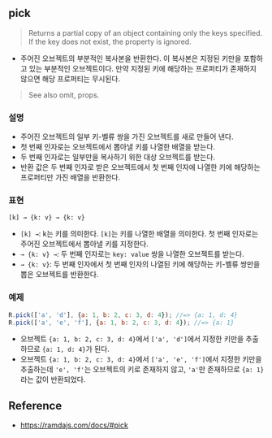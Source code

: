 ## pick
> Returns a partial copy of an object containing only the keys specified. If the key does not exist, the property is ignored.
- 주어진 오브젝트의 부분적인 복사본을 반환한다. 이 복사본은 지정된 키만을 포함하고 있는 부분적인 오브젝트이다. 만약 지정된 키에 해당하는 프로퍼티가 존재하지 않으면 해당 프로퍼티는 무시된다.

> See also omit, props.

### 설명
- 주어진 오브젝트의 일부 키-벨류 쌍을 가진 오브젝트를 새로 만들어 낸다.
- 첫 번째 인자로는 오브젝트에서 뽑아낼 키를 나열한 배열을 받는다.
- 두 번째 인자로는 일부만을 복사하기 위한 대상 오브젝트를 받는다.
- 반환 값은 두 번째 인자로 받은 오브젝트에서 첫 번째 인자에 나열한 키에 해당하는 프로퍼티만 가진 배열을 반환한다.

### 표현
```
[k] → {k: v} → {k: v}
```
- `[k] →`: k는 키를 의미한다. `[k]`는 키를 나열한 배열을 의미한다. 첫 번째 인자로는 주어진 오브젝트에서 뽑아낼 키를 지정한다.
- `→ {k: v} →`: 두 번째 인자로는 `key: value` 쌍을 나열한 오브젝트를 받는다.
- `→ {k: v}`: 두 번째 인자에서 첫 번째 인자의 나열된 키에 해당하는 키-벨류 쌍만을 뽑은 오브젝트를 반환한다.

### 예제
```js
R.pick(['a', 'd'], {a: 1, b: 2, c: 3, d: 4}); //=> {a: 1, d: 4}
R.pick(['a', 'e', 'f'], {a: 1, b: 2, c: 3, d: 4}); //=> {a: 1}
```
- 오브젝트 `{a: 1, b: 2, c: 3, d: 4}`에서 `['a', 'd']`에서 지정한 키만을 추출하므로 `{a: 1, d: 4}`가 된다.
- 오브젝트 `{a: 1, b: 2, c: 3, d: 4}`에서 `['a', 'e', 'f']`에서 지정한 키만을 추출하는데 `'e', 'f'`는 오브젝트의 키로 존재하지 않고, `'a'`만 존재하므로 `{a: 1}`라는 값이 반환되었다.

## Reference
- https://ramdajs.com/docs/#pick
